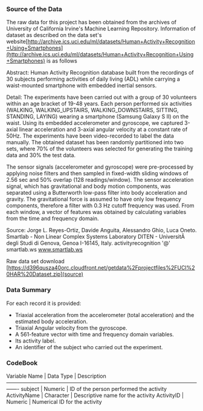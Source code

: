 ### Source of the Data
The raw data for this project has been obtained from the archives of University of California Irvine's Machine Learning Repository. Information of dataset as described on the data set's website[http://archive.ics.uci.edu/ml/datasets/Human+Activity+Recognition+Using+Smartphones](http://archive.ics.uci.edu/ml/datasets/Human+Activity+Recognition+Using+Smartphones) is as follows

Abstract: Human Activity Recognition database built from the recordings of 30 subjects performing activities of daily living (ADL) while carrying a waist-mounted smartphone with embedded inertial sensors.

Detail: The experiments have been carried out with a group of 30 volunteers within an age bracket of 19-48 years. Each person performed six activities (WALKING, WALKING_UPSTAIRS, WALKING_DOWNSTAIRS, SITTING, STANDING, LAYING) wearing a smartphone (Samsung Galaxy S II) on the waist. Using its embedded accelerometer and gyroscope, we captured 3-axial linear acceleration and 3-axial angular velocity at a constant rate of 50Hz. The experiments have been video-recorded to label the data manually. The obtained dataset has been randomly partitioned into two sets, where 70% of the volunteers was selected for generating the training data and 30% the test data.

The sensor signals (accelerometer and gyroscope) were pre-processed by applying noise filters and then sampled in fixed-width sliding windows of 2.56 sec and 50% overlap (128 readings/window). The sensor acceleration signal, which has gravitational and body motion components, was separated using a Butterworth low-pass filter into body acceleration and gravity. The gravitational force is assumed to have only low frequency components, therefore a filter with 0.3 Hz cutoff frequency was used. From each window, a vector of features was obtained by calculating variables from the time and frequency domain.

Source: Jorge L. Reyes-Ortiz, Davide Anguita, Alessandro Ghio, Luca Oneto. Smartlab - Non Linear Complex Systems Laboratory DITEN - UniversitÃ degli Studi di Genova, Genoa I-16145, Italy. activityrecognition '@' smartlab.ws www.smartlab.ws

Raw data set download [https://d396qusza40orc.cloudfront.net/getdata%2Fprojectfiles%2FUCI%20HAR%20Dataset.zip](source)

### Data Summary
For each record it is provided:

- Triaxial acceleration from the accelerometer (total acceleration) and the estimated body acceleration.
- Triaxial Angular velocity from the gyroscope. 
- A 561-feature vector with time and frequency domain variables. 
- Its activity label. 
- An identifier of the subject who carried out the experiment.

### CodeBook
Variable Name | Data Type | Description
——————————————————————————————————————-
subject | Numeric | ID of the person performed the activity
ActivityName | Character | Descriptive name for the activity
ActivityID | Numeric | Numerical ID for the activity

